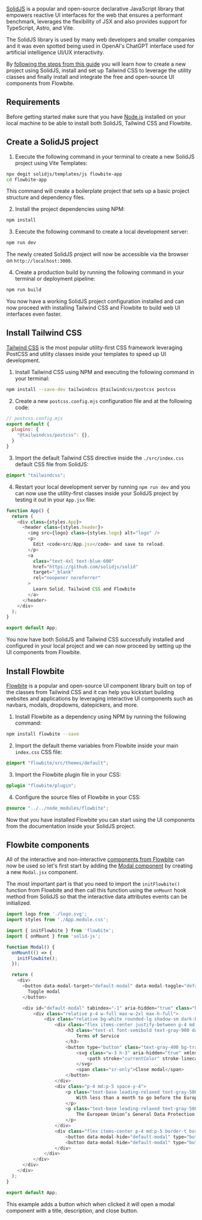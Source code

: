 
[SolidJS](https://www.solidjs.com/) is a popular and open-source declarative JavaScript library that empowers reactive UI interfaces for the web that ensures a performant benchmark, leverages the flexibility of JSX and also provides support for TypeScript, Astro, and Vite.

The SolidJS library is used by many web developers and smaller companies and it was even spotted being used in OpenAI's ChatGPT interface used for artificial intelligence UI/UX interactivity.

By [following the steps from this guide](https://flowbite.com/docs/getting-started/solid-js/) you will learn how to create a new project using SolidJS, install and set up Tailwind CSS to leverage the utility classes and finally install and integrate the free and open-source UI components from Flowbite.

## Requirements

Before getting started make sure that you have [Node.js](https://nodejs.org/en/) installed on your local machine to be able to install both SolidJS, Tailwind CSS and Flowbite.

## Create a SolidJS project

1. Execute the following command in your terminal to create a new SolidJS project using Vite Templates:

```bash
npx degit solidjs/templates/js flowbite-app
cd flowbite-app
```

This command will create a boilerplate project that sets up a basic project structure and dependency files.

2. Install the project dependencies using NPM:

```bash
npm install
```

3. Execute the following command to create a local development server:

```bash
npm run dev
```

The newly created SolidJS project will now be accessible via the browser on `http://localhost:3000`.

4. Create a production build by running the following command in your terminal or deployment pipeline:

```bash
npm run build
```

You now have a working SolidJS project configuration installed and can now proceed with installing Tailwind CSS and Flowbite to build web UI interfaces even faster.

## Install Tailwind CSS

[Tailwind CSS](https://tailwindcss.com/) is the most popular utility-first CSS framework leveraging PostCSS and utility classes inside your templates to speed up UI development.

1. Install Tailwind CSS using NPM and executing the following command in your terminal:

```bash
npm install --save-dev tailwindcss @tailwindcss/postcss postcss
```

2. Create a new `postcss.config.mjs` configuration file and at the following code:
   
```javascript
// postcss.config.mjs
export default {
  plugins: {
    "@tailwindcss/postcss": {},
  }
}
```

3. Import the default Tailwind CSS directive inside the `./src/index.css` default CSS file from SolidJS:

```css
@import "tailwindcss";
```

4. Restart your local development server by running `npm run dev` and you can now use the utility-first classes inside your SolidJS project by testing it out in your `App.jsx` file:

```javascript
function App() {
  return (
    <div class={styles.App}>
      <header class={styles.header}>
        <img src={logo} class={styles.logo} alt="logo" />
        <p>
          Edit <code>src/App.jsx</code> and save to reload.
        </p>
        <a
          class="text-4xl text-blue-600"
          href="https://github.com/solidjs/solid"
          target="_blank"
          rel="noopener noreferrer"
        >
          Learn Solid, Tailwind CSS and Flowbite
        </a>
      </header>
    </div>
  );
}

export default App;
```

You now have both SolidJS and Tailwind CSS successfully installed and configured in your local project and we can now proceed by setting up the UI components from Flowbite.

## Install Flowbite

[Flowbite](https://flowbite.com) is a popular and open-source UI component library built on top of the classes from Tailwind CSS and it can help you kickstart building websites and applications by leveraging interactive UI components such as navbars, modals, dropdowns, datepickers, and more.

1. Install Flowbite as a dependency using NPM by running the following command:

```bash
npm install flowbite --save
```

2. Import the default theme variables from Flowbite inside your main `index.css` CSS file:

```css
@import "flowbite/src/themes/default";
```

3. Import the Flowbite plugin file in your CSS:

```css
@plugin "flowbite/plugin";
```

4. Configure the source files of Flowbite in your CSS:

```css
@source "../../node_modules/flowbite";
```

Now that you have installed Flowbite you can start using the UI components from the documentation inside your SolidJS project.

## Flowbite components

All of the interactive and non-interactive [components from Flowbite](https://flowbite.com/docs/getting-started/solid-js/) can now be used so let's first start by adding the [Modal component](https://flowbite.com/docs/components/modal/) by creating a new `Modal.jsx` component.

The most important part is that you need to import the `initFlowbite()` function from Flowbite and then call this function using the `onMount` hook method from SolidJS so that the interactive data attributes events can be initialized.

```javascript
import logo from './logo.svg';
import styles from './App.module.css';

import { initFlowbite } from 'flowbite';
import { onMount } from 'solid-js';

function Modal() {
  onMount(() => {
    initFlowbite();
  });

  return (
    <div>
      <button data-modal-target="default-modal" data-modal-toggle="default-modal" class="block text-white bg-blue-700 hover:bg-blue-800 focus:ring-4 focus:outline-none focus:ring-blue-300 font-medium rounded-lg text-sm px-5 py-2.5 text-center dark:bg-blue-600 dark:hover:bg-blue-700 dark:focus:ring-blue-800" type="button">
        Toggle modal
      </button>

      <div id="default-modal" tabindex="-1" aria-hidden="true" class="hidden overflow-y-auto overflow-x-hidden fixed top-0 right-0 left-0 z-50 justify-center items-center w-full md:inset-0 h-[calc(100%-1rem)] max-h-full">
          <div class="relative p-4 w-full max-w-2xl max-h-full">
              <div class="relative bg-white rounded-lg shadow-sm dark:bg-gray-700">
                  <div class="flex items-center justify-between p-4 md:p-5 border-b rounded-t dark:border-gray-600 border-gray-200">
                      <h3 class="text-xl font-semibold text-gray-900 dark:text-white">
                          Terms of Service
                      </h3>
                      <button type="button" class="text-gray-400 bg-transparent hover:bg-gray-200 hover:text-gray-900 rounded-lg text-sm w-8 h-8 ms-auto inline-flex justify-center items-center dark:hover:bg-gray-600 dark:hover:text-white" data-modal-hide="default-modal">
                          <svg class="w-3 h-3" aria-hidden="true" xmlns="http://www.w3.org/2000/svg" fill="none" viewBox="0 0 14 14">
                              <path stroke="currentColor" stroke-linecap="round" stroke-linejoin="round" stroke-width="2" d="m1 1 6 6m0 0 6 6M7 7l6-6M7 7l-6 6"/>
                          </svg>
                          <span class="sr-only">Close modal</span>
                      </button>
                  </div>
                  <div class="p-4 md:p-5 space-y-4">
                      <p class="text-base leading-relaxed text-gray-500 dark:text-gray-400">
                          With less than a month to go before the European Union enacts new consumer privacy laws for its citizens, companies around the world are updating their terms of service agreements to comply.
                      </p>
                      <p class="text-base leading-relaxed text-gray-500 dark:text-gray-400">
                          The European Union’s General Data Protection Regulation (G.D.P.R.) goes into effect on May 25 and is meant to ensure a common set of data rights in the European Union. It requires organizations to notify users as soon as possible of high-risk data breaches that could personally affect them.
                      </p>
                  </div>
                  <div class="flex items-center p-4 md:p-5 border-t border-gray-200 rounded-b dark:border-gray-600">
                      <button data-modal-hide="default-modal" type="button" class="text-white bg-blue-700 hover:bg-blue-800 focus:ring-4 focus:outline-none focus:ring-blue-300 font-medium rounded-lg text-sm px-5 py-2.5 text-center dark:bg-blue-600 dark:hover:bg-blue-700 dark:focus:ring-blue-800">I accept</button>
                      <button data-modal-hide="default-modal" type="button" class="py-2.5 px-5 ms-3 text-sm font-medium text-gray-900 focus:outline-none bg-white rounded-lg border border-gray-200 hover:bg-gray-100 hover:text-blue-700 focus:z-10 focus:ring-4 focus:ring-gray-100 dark:focus:ring-gray-700 dark:bg-gray-800 dark:text-gray-400 dark:border-gray-600 dark:hover:text-white dark:hover:bg-gray-700">Decline</button>
                  </div>
              </div>
          </div>
      </div>
    </div>
  );
}

export default App;
```

This example adds a button which when clicked it will open a modal component with a title, description, and close button.
